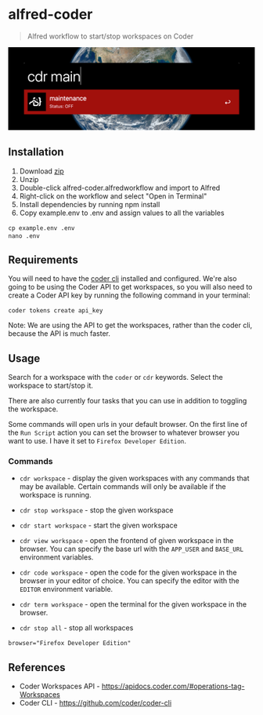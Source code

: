 # alfred-coder

> Alfred workflow to start/stop workspaces on Coder

![Alfred search example](images/alfred-search.png)

## Installation

1. Download [zip](https://github.com/zpthree/alfred-coder/archive/refs/heads/master.zip)
2. Unzip
3. Double-click alfred-coder.alfredworkflow and import to Alfred
4. Right-click on the workflow and select "Open in Terminal"
5. Install dependencies by running npm install
6. Copy example.env to .env and assign values to all the variables

```
cp example.env .env
nano .env
```

## Requirements

You will need to have the [coder cli](https://github.com/coder/coder-cli) installed and configured. We're also going to be using the Coder API to get workspaces, so you will also need to create a Coder API key by running the following command in your terminal:

```
coder tokens create api_key
```

Note: We are using the API to get the workspaces, rather than the coder cli, because the API is much faster.

## Usage

Search for a workspace with the `coder` or `cdr` keywords. Select the workspace to start/stop it.

There are also currently four tasks that you can use in addition to toggling the workspace.

Some commands will open urls in your default browser. On the first line of the `Run Script` action you can set the browser to whatever browser you want to use. I have it set to `Firefox Developer Edition`.

### Commands

- `cdr workspace` - display the given workspaces with any commands that may be available. Certain commands will only be available if the workspace is running.

- `cdr stop workspace` - stop the given workspace

- `cdr start workspace` - start the given workspace

- `cdr view workspace` - open the frontend of given workspace in the browser. You can specify the base url with the `APP_USER` and `BASE_URL` environment variables.

- `cdr code workspace` - open the code for the given workspace in the browser in your editor of choice. You can specify the editor with the `EDITOR` environment variable.

- `cdr term workspace` - open the terminal for the given workspace in the browser.

- `cdr stop all` - stop all workspaces

```
browser="Firefox Developer Edition"
```

## References

- Coder Workspaces API - https://apidocs.coder.com/#operations-tag-Workspaces
- Coder CLI - https://github.com/coder/coder-cli
